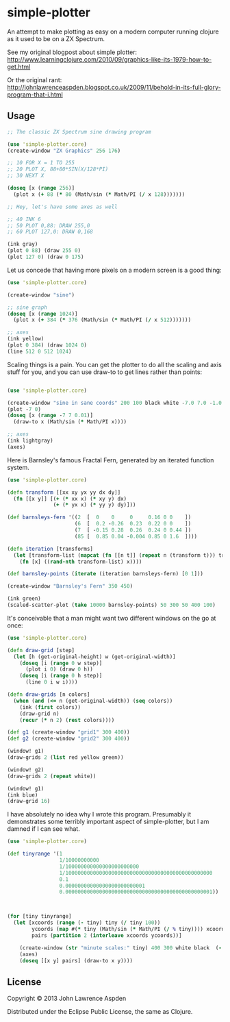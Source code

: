 # simple-plotter

An attempt to make plotting as easy on a modern computer running clojure as it used to be on a ZX Spectrum. 

See my original blogpost about simple plotter:
http://www.learningclojure.com/2010/09/graphics-like-its-1979-how-to-get.html

Or the original rant:
http://johnlawrenceaspden.blogspot.co.uk/2009/11/behold-in-its-full-glory-program-that-i.html

## Usage

```clojure
;; The classic ZX Spectrum sine drawing program

(use 'simple-plotter.core)
(create-window "ZX Graphics" 256 176)

;; 10 FOR X = 1 TO 255
;; 20 PLOT X, 88+80*SIN(X/128*PI)
;; 30 NEXT X

(doseq [x (range 256)]
  (plot x (+ 88 (* 80 (Math/sin (* Math/PI (/ x 128)))))))

;; Hey, let's have some axes as well

;; 40 INK 6
;; 50 PLOT 0,88: DRAW 255,0
;; 60 PLOT 127,0: DRAW 0,168

(ink gray)
(plot 0 88) (draw 255 0)
(plot 127 0) (draw 0 175)
```

Let us concede that having more pixels on a modern screen is a good thing:

```clojure
(use 'simple-plotter.core)

(create-window "sine")

;; sine graph
(doseq [x (range 1024)]
  (plot x (+ 384 (* 376 (Math/sin (* Math/PI (/ x 512)))))))

;; axes
(ink yellow)
(plot 0 384) (draw 1024 0)
(line 512 0 512 1024)


```
Scaling things is a pain. You can get the plotter to do all the scaling and axis stuff for you, and you can use draw-to to get lines rather than points:

```clojure

(use 'simple-plotter.core)

(create-window "sine in sane coords" 200 100 black white -7.0 7.0 -1.0 1.0)
(plot -7 0)
(doseq [x (range -7 7 0.01)]
  (draw-to x (Math/sin (* Math/PI x))))

;; axes
(ink lightgray)
(axes)

```

Here is Barnsley's famous Fractal Fern, generated by an iterated function system.

```clojure
(use 'simple-plotter.core)

(defn transform [[xx xy yx yy dx dy]]
  (fn [[x y]] [(+ (* xx x) (* xy y) dx)
               (+ (* yx x) (* yy y) dy)]))

(def barnsleys-fern '((2  [  0    0     0     0.16 0 0    ])
                      (6  [  0.2 -0.26  0.23  0.22 0 0    ])
                      (7  [ -0.15 0.28  0.26  0.24 0 0.44 ])
                      (85 [  0.85 0.04 -0.004 0.85 0 1.6  ])))

(defn iteration [transforms]
  (let [transform-list (mapcat (fn [[n t]] (repeat n (transform t))) transforms)]
    (fn [x] ((rand-nth transform-list) x))))

(def barnsley-points (iterate (iteration barnsleys-fern) [0 1]))

(create-window "Barnsley's Fern" 350 450)

(ink green)
(scaled-scatter-plot (take 10000 barnsley-points) 50 300 50 400 100)

```

It's conceivable that a man might want two different windows on the go at once:

```clojure
(use 'simple-plotter.core)

(defn draw-grid [step]
  (let [h (get-original-height) w (get-original-width)]
    (doseq [i (range 0 w step)]
      (plot i 0) (draw 0 h))
    (doseq [i (range 0 h step)]
      (line 0 i w i))))

(defn draw-grids [n colors]
  (when (and (<= n (get-original-width)) (seq colors))
    (ink (first colors))
    (draw-grid n)
    (recur (* n 2) (rest colors))))

(def g1 (create-window "grid1" 300 400))
(def g2 (create-window "grid2" 300 400))

(window! g1)
(draw-grids 2 (list red yellow green))

(window! g2)
(draw-grids 2 (repeat white))

(window! g1)
(ink blue)
(draw-grid 16)
```

I have absolutely no idea why I wrote this program. Presumably it demonstrates some terribly important aspect of simple-plotter, but I am damned if I can see what.

```clojure
(use 'simple-plotter.core)

(def tinyrange '(1
                 1/10000000000 
                 1/100000000000000000000000 
                 1/100000000000000000000000000000000000000000000000
                 0.1 
                 0.00000000000000000000000001
                 0.000000000000000000000000000000000000000000000001))



(for [tiny tinyrange]
  (let [xcoords (range (- tiny) tiny (/ tiny 100))
        ycoords (map #(* tiny (Math/sin (* Math/PI (/ % tiny)))) xcoords)
        pairs (partition 2 (interleave xcoords ycoords))]

    (create-window (str "minute scales:" tiny) 400 300 white black  (- tiny) tiny (- tiny) tiny)
    (axes)
    (doseq [[x y] pairs] (draw-to x y))))

```




## License

Copyright © 2013 John Lawrence Aspden

Distributed under the Eclipse Public License, the same as Clojure.
